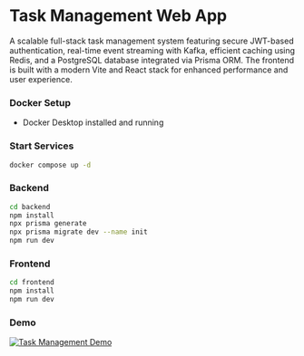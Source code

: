 #  Task Management Web App

A scalable full-stack task management system featuring secure JWT-based authentication, real-time event streaming with Kafka, efficient caching using Redis, and a PostgreSQL database integrated via Prisma ORM. The frontend is built with a modern Vite and React stack for enhanced performance and user experience.

### Docker Setup

- Docker Desktop installed and running

### Start Services

```bash
docker compose up -d
```

### Backend

```bash
cd backend
npm install
npx prisma generate
npx prisma migrate dev --name init
npm run dev
```

### Frontend

```bash
cd frontend
npm install
npm run dev
```

### Demo

[![Task Management Demo](https://img.youtube.com/vi/dcC4qJIKlko/0.jpg)](https://www.youtube.com/watch?v=oM2eq2NN37s)
